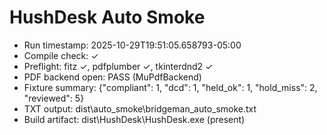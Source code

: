 # HushDesk Auto Smoke

- Run timestamp: 2025-10-29T19:51:05.658793-05:00
- Compile check: ✓
- Preflight: fitz ✓, pdfplumber ✓, tkinterdnd2 ✓
- PDF backend open: PASS (MuPdfBackend)
- Fixture summary: {"compliant": 1, "dcd": 1, "held_ok": 1, "hold_miss": 2, "reviewed": 5}
- TXT output: dist\auto_smoke\bridgeman_auto_smoke.txt
- Build artifact: dist\HushDesk\HushDesk.exe (present)
